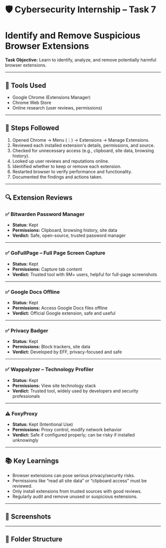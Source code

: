 # 🛡️ Cybersecurity Internship – Task 7
#  Identify and Remove Suspicious Browser Extensions

**Task Objective:** Learn to identify, analyze, and remove potentially harmful browser extensions.

---

## 🔧 Tools Used
- Google Chrome (Extensions Manager)
- Chrome Web Store
- Online research (user reviews, permissions)

---

## 📝 Steps Followed

1. Opened Chrome → Menu (⋮) → Extensions → Manage Extensions.
2. Reviewed each installed extension's details, permissions, and source.
3. Checked for unnecessary access (e.g., clipboard, site data, browsing history).
4. Looked up user reviews and reputations online.
5. Identified whether to keep or remove each extension.
6. Restarted browser to verify performance and functionality.
7. Documented the findings and actions taken.

---

## 🔍 Extension Reviews

### ✅ Bitwarden Password Manager
- **Status:** Kept  
- **Permissions:** Clipboard, browsing history, site data  
- **Verdict:** Safe, open-source, trusted password manager  

---

### ✅ GoFullPage – Full Page Screen Capture
- **Status:** Kept  
- **Permissions:** Capture tab content  
- **Verdict:** Trusted tool with 9M+ users, helpful for full-page screenshots  

---

### ✅ Google Docs Offline
- **Status:** Kept  
- **Permissions:** Access Google Docs files offline  
- **Verdict:** Official Google extension, safe and useful  

---

### ✅ Privacy Badger
- **Status:** Kept  
- **Permissions:** Block trackers, site data  
- **Verdict:** Developed by EFF, privacy-focused and safe  

---

### ✅ Wappalyzer – Technology Profiler
- **Status:** Kept  
- **Permissions:** View site technology stack  
- **Verdict:** Trusted tool, widely used by developers and security professionals  

---

### ⚠️ FoxyProxy
- **Status:** Kept (Intentional Use)  
- **Permissions:** Proxy control, modify network behavior  
- **Verdict:** Safe if configured properly; can be risky if installed unknowingly  

---

## 📚 Key Learnings

- Browser extensions can pose serious privacy/security risks.
- Permissions like “read all site data” or “clipboard access” must be reviewed.
- Only install extensions from trusted sources with good reviews.
- Regularly audit and remove unused or suspicious extensions.

---

## 📸 Screenshots

---

## 📁 Folder Structure


